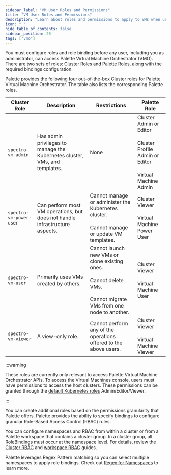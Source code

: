```yaml
---
sidebar_label: "VM User Roles and Permissions"
title: "VM User Roles and Permissions"
description: "Learn about roles and permissions to apply to VMs when using Palette Virtual Machine Orchestrator."
icon: " "
hide_table_of_contents: false
sidebar_position: 20
tags: ["vmo"]
---
```


You must configure roles and role binding before any user, including you as administrator, can access Palette Virtual
Machine Orchestrator (VMO). There are two sets of roles: Cluster Roles and Palette Roles, along with the required
bindings configuration.

Palette provides the following four out-of-the-box Cluster roles for Palette Virtual Machine Orchestrator. The table
also lists the corresponding Palette roles.

| Cluster Role            | Description                                                                 | Restrictions                                                                                                                        | Palette Role                                                                                             |
| ----------------------- | --------------------------------------------------------------------------- | ----------------------------------------------------------------------------------------------------------------------------------- | -------------------------------------------------------------------------------------------------------- |
| `spectro-vm-admin`      | Has admin privileges to manage the Kubernetes cluster, VMs, and templates.  | None                                                                                                                                | Cluster Admin or<br />Editor<br /><br />Cluster Profile Admin or Editor<br /><br />Virtual Machine Admin |
| `spectro-vm-power-user` | Can perform most VM operations, but does not handle infrastructure aspects. | Cannot manage or administer the<br />Kubernetes cluster.<br /><br />Cannot manage or update VM templates.                           | Cluster Viewer<br /><br />Virtual Machine Power User                                                     |
| `spectro-vm-user`       | Primarily uses VMs created by others.                                       | Cannot launch new VMs or clone existing ones.<br /><br />Cannot delete VMs.<br /><br />Cannot migrate VMs from one node to another. | Cluster Viewer<br /><br />Virtual Machine User                                                           |
| `spectro-vm-viewer`     | A view-only role.                                                           | Cannot perform any of the operations offered to the above users.                                                                    | Cluster Viewer<br /><br />Virtual Machine Viewer                                                         |

:::warning

These roles are currently only relevant to access Palette Virtual Machine Orchestrator APIs. To access the Virtual
Machines console, users must have permissions to access the host clusters. These permissions can be granted through the
[default Kubernetes roles](https://kubernetes.io/docs/reference/access-authn-authz/rbac/#default-roles-and-role-bindings)
Admin/Editor/Viewer.

:::

You can create additional roles based on the permissions granularity that Palette offers. Palette provides the ability
to specify bindings to configure granular Role-Based Access Control (RBAC) rules.

You can configure namespaces and RBAC from within a cluster or from a Palette workspace that contains a cluster group.
In a cluster group, all RoleBindings must occur at the namespace level. For details, review the
[Cluster RBAC](../../clusters/cluster-management/cluster-rbac.md) and
[workspace RBAC](../../workspace/workspace.md#role-based-access-controlrbac) guides.

Palette leverages Regex Pattern matching so you can select multiple namespaces to apply role bindings. Check out
[Regex for Namespaces](../../workspace/workload-features.md#regex-for-namespaces) to learn more.
